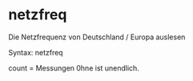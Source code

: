 # netzfreq
Die Netzfrequenz von Deutschland / Europa auslesen

Syntax:
netzfreq <count>

count =  Messungen
0hne ist unendlich.
